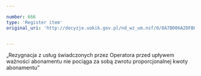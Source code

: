 ```yaml
---

number: 666
type: 'Register item'
original_uri: 'http://decyzje.uokik.gov.pl/nd_wz_um.nsf/0/8A7B006A2DFB009BC12572DD00329646?OpenDocument'


---
```


„Rezygnacja z usług świadczonych przez Operatora przed upływem ważności abonamentu nie pociąga za sobą zwrotu proporcjonalnej kwoty abonamentu”
